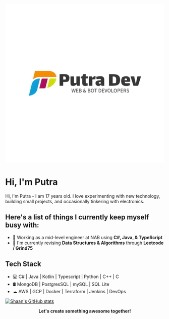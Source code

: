 ![Header](https://github.com/Ardianz-Dev/Ardianz-Dev/blob/main/Assets/banner.jpg)

# Hi, I'm Putra

Hi, I'm Putra - I am 17 years old. I love experimenting with new technology, building small projects, and occasionally tinkering with electronics.

## Here's a list of things I currently keep myself busy with:

* 🌱 Working as a mid-level engineer at NAB using **C#, Java, & TypeScript**
* 💼 I'm currently revising **Data Structures & Algorithms** through **Leetcode / Grind75**

## Tech Stack

* 💻 C# | Java | Kotlin | Typescript | Python | C++ | C 
* 🛢️ MongoDB | PostgresSQL | mySQL | SQL Lite
* ☁ AWS | GCP | Docker | Terraform | Jenkins | DevOps

[![Shaan's GitHub stats](https://github-readme-stats.vercel.app/api?username=Ardianz-Dev)](https://github.com/Ardianz-Dev)

<p align=center>
<b>Let's create something awesome together!</b>
</p>

